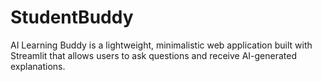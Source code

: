 # StudentBuddy
AI Learning Buddy is a lightweight, minimalistic web application built with Streamlit that allows users to ask questions and receive AI-generated explanations.
